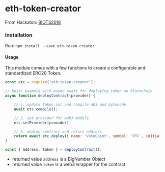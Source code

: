 # eth-token-creator

From Hackaton: [BIOTS2018](http://biots.org/)

### Installation

Run: `npm install --save eth-token-creator`

#### Usage

This module comes with a few functions to create a configurable and standardized ERC20 Token.

```javascript
const etc = require('eth-token-creator');

// basic example with async await for deploying token on blockchain
async function deployContract(provider) {

	// 1. update Token.sol and compile abi and bytecode
	await etc.compile();

	// 2. set provider for web3 module
	etc.setProvider(provider);

	// 3. deploy contract and return address
	return await etc.deploy({ name: 'VoteCoint', symbol: 'VTC', initialSupply: 1000, gas: '1000000' });
}

const { address, token } = deployContract();
```

 -  returned value `address` is a BigNumber Object
 - returned value `token` is a web3 wrapper for the contract



